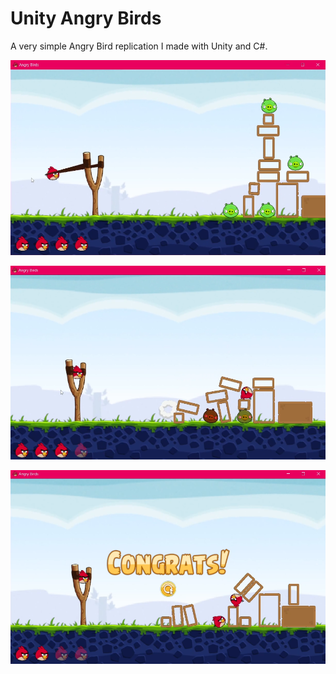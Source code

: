 # Unity Angry Birds
 A very simple Angry Bird replication I made with Unity and C#.

![image](images/image1.png)

![image](images/image2.png)

![image](images/image3.png)

